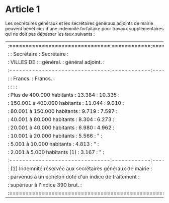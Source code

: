 # Article 1

Les secrétaires généraux et les secrétaires généraux adjoints de mairie peuvent bénéficier d'une indemnité forfaitaire pour travaux supplémentaires qui ne doit pas dépasser les taux suivants :

<table>
<tr>
<td> :===============================:============:==================:</td>
</tr>
<tr>
<td> :                               : Secrétaire :    Secrétaire    :</td>
</tr>
<tr>
<td> :       VILLES DE :             :   général. : général adjoint. :</td>
</tr>
<tr>
<td> :-------------------------------:------------:------------------:</td>
</tr>
<tr>
<td> :                               :   Francs.  :       Francs.    :</td>
</tr>
<tr>
<td> :                               :            :                  :</td>
</tr>
<tr>
<td> : Plus de 400.000 habitants     :   13.384   :       10.335     :</td>
</tr>
<tr>
<td> : 150.001 à 400.000 habitants   :   11.044   :        9.010     :</td>
</tr>
<tr>
<td> :  80.001 à 150.000 habitants   :    9.719   :        7.597     :</td>
</tr>
<tr>
<td> :  40.001 à 80.000 habitants    :    8.304   :        6.273     :</td>
</tr>
<tr>
<td> :  20.001 à 40.000 habitants    :    6.980   :        4.962     :</td>
</tr>
<tr>
<td> :  10.001 à 20.000 habitants    :    5.566   :          "       :</td>
</tr>
<tr>
<td> :   5.001 à 10.000 habitants    :    4.813   :          "       :</td>
</tr>
<tr>
<td> : 2.001 à 5.000 habitants (1)   :    3.167   :          "       :</td>
</tr>
<tr>
<td> :-------------------------------:------------:------------------:</td>
</tr>
<tr>
<td> :  (1) Indemnité réservée aux secrétaires généraux de mairie    :</td>
</tr>
<tr>
<td> :  parvenus à un échelon doté d'un indice de traitement         :</td>
</tr>
<tr>
<td> :  supérieur à l'indice 390 brut.                               :</td>
</tr>
<tr>
<td> :===============================================================:</td>
</tr>
</table>
